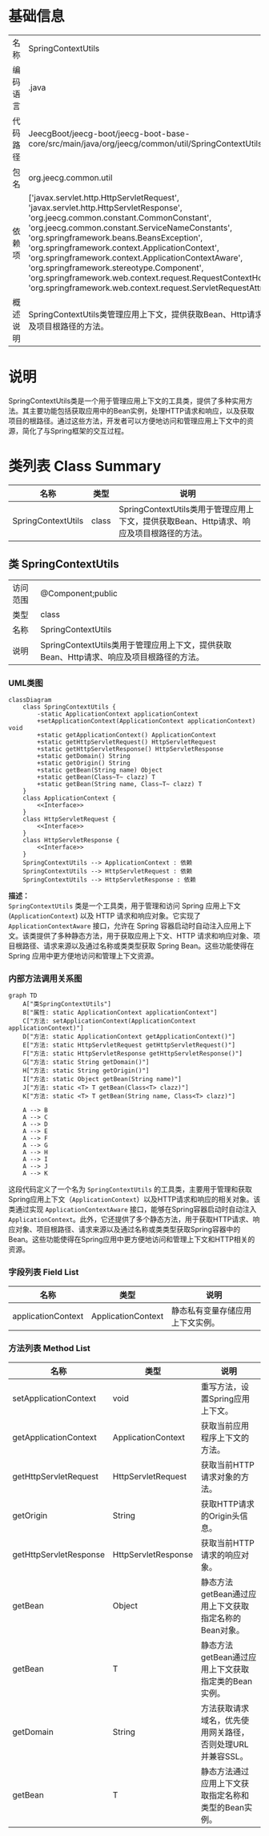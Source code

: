 # 基础信息

|      |      |
|------|------|
| 名称 | SpringContextUtils |
| 编码语言 | .java |
| 代码路径 | JeecgBoot/jeecg-boot/jeecg-boot-base-core/src/main/java/org/jeecg/common/util/SpringContextUtils.java |
| 包名 | org.jeecg.common.util |
| 依赖项 | ['javax.servlet.http.HttpServletRequest', 'javax.servlet.http.HttpServletResponse', 'org.jeecg.common.constant.CommonConstant', 'org.jeecg.common.constant.ServiceNameConstants', 'org.springframework.beans.BeansException', 'org.springframework.context.ApplicationContext', 'org.springframework.context.ApplicationContextAware', 'org.springframework.stereotype.Component', 'org.springframework.web.context.request.RequestContextHolder', 'org.springframework.web.context.request.ServletRequestAttributes'] |
| 概述说明 | SpringContextUtils类管理应用上下文，提供获取Bean、Http请求、响应及项目根路径的方法。 |

# 说明

SpringContextUtils类是一个用于管理应用上下文的工具类，提供了多种实用方法。其主要功能包括获取应用中的Bean实例，处理HTTP请求和响应，以及获取项目的根路径。通过这些方法，开发者可以方便地访问和管理应用上下文中的资源，简化了与Spring框架的交互过程。

# 类列表 Class Summary

| 名称   | 类型  | 说明 |
|-------|------|-------------|
| SpringContextUtils | class | SpringContextUtils类用于管理应用上下文，提供获取Bean、Http请求、响应及项目根路径的方法。 |



## 类 SpringContextUtils

|      |      |
|------|------|
| 访问范围 | @Component;public |
| 类型 | class |
| 名称 | SpringContextUtils |
| 说明 | SpringContextUtils类用于管理应用上下文，提供获取Bean、Http请求、响应及项目根路径的方法。 |


### UML类图

```mermaid
classDiagram
    class SpringContextUtils {
        -static ApplicationContext applicationContext
        +setApplicationContext(ApplicationContext applicationContext) void
        +static getApplicationContext() ApplicationContext
        +static getHttpServletRequest() HttpServletRequest
        +static getHttpServletResponse() HttpServletResponse
        +static getDomain() String
        +static getOrigin() String
        +static getBean(String name) Object
        +static getBean(Class~T~ clazz) T
        +static getBean(String name, Class~T~ clazz) T
    }
    class ApplicationContext {
        <<Interface>>
    }
    class HttpServletRequest {
        <<Interface>>
    }
    class HttpServletResponse {
        <<Interface>>
    }
    SpringContextUtils --> ApplicationContext : 依赖
    SpringContextUtils --> HttpServletRequest : 依赖
    SpringContextUtils --> HttpServletResponse : 依赖
```

**描述：**  
`SpringContextUtils` 类是一个工具类，用于管理和访问 Spring 应用上下文 (`ApplicationContext`) 以及 HTTP 请求和响应对象。它实现了 `ApplicationContextAware` 接口，允许在 Spring 容器启动时自动注入应用上下文。该类提供了多种静态方法，用于获取应用上下文、HTTP 请求和响应对象、项目根路径、请求来源以及通过名称或类类型获取 Spring Bean。这些功能使得在 Spring 应用中更方便地访问和管理上下文资源。


### 内部方法调用关系图

```mermaid
graph TD
    A["类SpringContextUtils"]
    B["属性: static ApplicationContext applicationContext"]
    C["方法: setApplicationContext(ApplicationContext applicationContext)"]
    D["方法: static ApplicationContext getApplicationContext()"]
    E["方法: static HttpServletRequest getHttpServletRequest()"]
    F["方法: static HttpServletResponse getHttpServletResponse()"]
    G["方法: static String getDomain()"]
    H["方法: static String getOrigin()"]
    I["方法: static Object getBean(String name)"]
    J["方法: static <T> T getBean(Class<T> clazz)"]
    K["方法: static <T> T getBean(String name, Class<T> clazz)"]

    A --> B
    A --> C
    A --> D
    A --> E
    A --> F
    A --> G
    A --> H
    A --> I
    A --> J
    A --> K
```

这段代码定义了一个名为 `SpringContextUtils` 的工具类，主要用于管理和获取Spring应用上下文（`ApplicationContext`）以及HTTP请求和响应的相关对象。该类通过实现 `ApplicationContextAware` 接口，能够在Spring容器启动时自动注入 `ApplicationContext`。此外，它还提供了多个静态方法，用于获取HTTP请求、响应对象、项目根路径、请求来源以及通过名称或类类型获取Spring容器中的Bean。这些功能使得在Spring应用中更方便地访问和管理上下文和HTTP相关的资源。

### 字段列表 Field List

| 名称  | 类型  | 说明 |
|-------|-------|------|
| applicationContext | ApplicationContext | 静态私有变量存储应用上下文实例。 |

### 方法列表 Method List

| 名称  | 类型  | 说明 |
|-------|-------|------|
| setApplicationContext | void | 重写方法，设置Spring应用上下文。 |
| getApplicationContext | ApplicationContext | 获取当前应用程序上下文的方法。 |
| getHttpServletRequest | HttpServletRequest | 获取当前HTTP请求对象的方法。 |
| getOrigin | String | 获取HTTP请求的Origin头信息。 |
| getHttpServletResponse | HttpServletResponse | 获取当前HTTP请求的响应对象。 |
| getBean | Object | 静态方法getBean通过应用上下文获取指定名称的Bean对象。 |
| getBean | T | 静态方法getBean通过应用上下文获取指定类的Bean实例。 |
| getDomain | String | 方法获取请求域名，优先使用网关路径，否则处理URL并兼容SSL。 |
| getBean | T | 静态方法通过应用上下文获取指定名称和类型的Bean实例。 |




